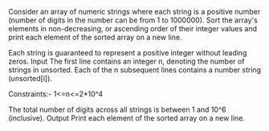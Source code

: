 Consider an array of numeric strings where each string is a positive number (number of digits in the number can be from 1 to 1000000). Sort the array's elements in non-decreasing, or ascending order of their integer values and print each element of the sorted array on a new line.

Each string is guaranteed to represent a positive integer without leading zeros.
Input
The first line contains an integer n, denoting the number of strings in unsorted.
Each of the n subsequent lines contains a number string (unsorted[i]).

Constraints:-
1<=n<=2*10^4

The total number of digits across all strings is between 1 and 10^6 (inclusive).
Output
Print each element of the sorted array on a new line.